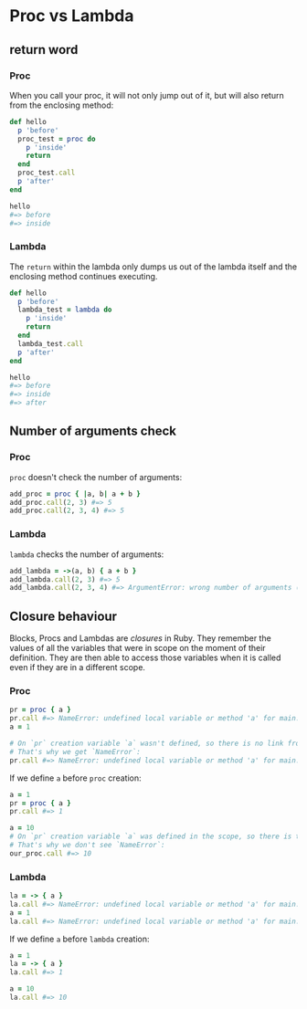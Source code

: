 # Proc vs Lambda

## return word

### Proc

When you call your proc, it will not only jump out of it, but will also return from the enclosing method:

```ruby
def hello
  p 'before'
  proc_test = proc do
    p 'inside'
    return
  end
  proc_test.call
  p 'after'
end

hello
#=> before
#=> inside
```

### Lambda

The `return` within the lambda only dumps us out of the lambda itself and the enclosing method continues executing.

```ruby
def hello
  p 'before'
  lambda_test = lambda do
    p 'inside'
    return
  end
  lambda_test.call
  p 'after'
end

hello
#=> before
#=> inside
#=> after
```

## Number of arguments check

### Proc

`proc` doesn't check the number of arguments:

```ruby
add_proc = proc { |a, b| a + b }
add_proc.call(2, 3) #=> 5
add_proc.call(2, 3, 4) #=> 5
```


### Lambda

`lambda` checks the number of arguments:

```ruby
add_lambda = ->(a, b) { a + b }
add_lambda.call(2, 3) #=> 5
add_lambda.call(2, 3, 4) #=> ArgumentError: wrong number of arguments (given 3, expected 2)
```

## Closure behaviour

Blocks, Procs and Lambdas are *closures* in Ruby. They remember the values of all the variables that were in scope on the moment of their definition. They are then able to access those variables when it is called even if they are in a different scope.

### Proc

```ruby
pr = proc { a }
pr.call #=> NameError: undefined local variable or method 'a' for main:Object
a = 1

# On `pr` creation variable `a` wasn't defined, so there is no link from `pr` to current scope.
# That's why we get `NameError`:
pr.call #=> NameError: undefined local variable or method 'a' for main:Object
```

If we define `a` before `proc` creation:

```ruby
a = 1
pr = proc { a }
pr.call #=> 1

a = 10
# On `pr` creation variable `a` was defined in the scope, so there is the link from `pr` to current scope.
# That's why we don't see `NameError`:
our_proc.call #=> 10
```

### Lambda

```ruby
la = -> { a }
la.call #=> NameError: undefined local variable or method 'a' for main:Object
a = 1
la.call #=> NameError: undefined local variable or method 'a' for main:Object
```

If we define `a` before `lambda` creation:

```ruby
a = 1
la = -> { a }
la.call #=> 1

a = 10
la.call #=> 10
```
